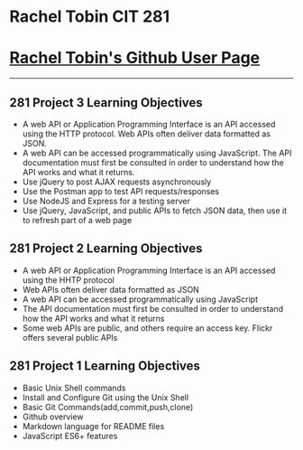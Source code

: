 # Rachel Tobin CIT 281
# [Rachel Tobin's Github User Page](racheltobin.github.io)
---
## 281 Project 3 Learning Objectives
* A web API or Application Programming Interface is an API
accessed using the HTTP protocol. Web APIs often deliver data
formatted as JSON.
* A web API can be accessed programmatically using JavaScript.
The API documentation must first be consulted in order to
understand how the API works and what it returns.
* Use jQuery to post AJAX requests asynchronously
* Use the Postman app to test API requests/responses
* Use NodeJS and Express for a testing server
* Use jQuery, JavaScript, and public APIs to fetch JSON data, then
use it to refresh part of a web page

## 281 Project 2 Learning Objectives
* A web API or Application Programming Interface is an API accessed using the HHTP protocol
* Web APIs often deliver data formatted as JSON
* A web API can be accessed programmatically using JavaScript
* The API documentation must first be consulted in order to understand how the API works and what it returns
* Some web APIs are public, and others require an access key. Flickr offers several public APIs

## 281 Project 1 Learning Objectives
* Basic Unix Shell commands
* Install and Configure Git using the Unix Shell
* Basic Git Commands(add,commit,push,clone)
* Github overview
* Markdown language for README files
* JavaScript ES6+ features

